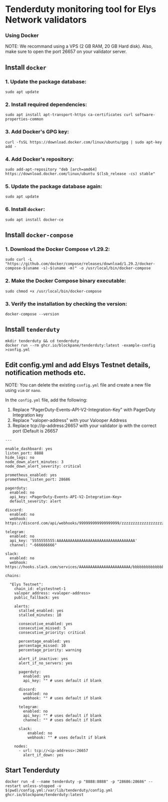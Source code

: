 # Tenderduty monitoring tool for Elys Network validators
### Using Docker

NOTE: We recommand using a VPS (2 GB RAM, 20 GB Hard disk). Also, make sure to open the port 26657 on your validator server.

## Install ``docker``

### 1. Update the package database:
```
sudo apt update
```
### 2. Install required dependencies:
```
sudo apt install apt-transport-https ca-certificates curl software-properties-common
```
### 3. Add Docker's GPG key:
```
curl -fsSL https://download.docker.com/linux/ubuntu/gpg | sudo apt-key add -
```
### 4. Add Docker's repository:
```
sudo add-apt-repository "deb [arch=amd64] https://download.docker.com/linux/ubuntu $(lsb_release -cs) stable"
```
### 5. Update the package database again:
```
sudo apt update
```
### 6. Install ``docker``:
```
sudo apt install docker-ce
```



## Install ``docker-compose``

### 1. Download the Docker Compose v1.29.2:
```
sudo curl -L "https://github.com/docker/compose/releases/download/1.29.2/docker-compose-$(uname -s)-$(uname -m)" -o /usr/local/bin/docker-compose
```
### 2. Make the Docker Compose binary executable:
```
sudo chmod +x /usr/local/bin/docker-compose
```
### 3. Verify the installation by checking the version:
```
docker-compose --version
```


## Install ``tenderduty``
```
mkdir tenderduty && cd tenderduty
docker run --rm ghcr.io/blockpane/tenderduty:latest -example-config >config.yml
```

## Edit config.yml and add Elsys Testnet details, notification methods etc. 
NOTE: You can delete the existing ``config.yml`` file and create a new file using ``vim`` or ``nano``.

In the ``config.yml`` file, add the following:
1. Replace "PagerDuty-Events-API-V2-Integration-Key" with PagerDuty Integration key
2. Replace "valoper-address" with your Valooper Address
3. Replace tcp://ip-address:26657 with your validator ip with the correct port (Default is 26657

```
---

enable_dashboard: yes
listen_port: 8888
hide_logs: no
node_down_alert_minutes: 3
node_down_alert_severity: critical

prometheus_enabled: yes
prometheus_listen_port: 28686

pagerduty:
  enabled: no
  api_key: <PagerDuty-Events-API-V2-Integration-Key>
  default_severity: alert

discord:
  enabled: no
  webhook: https://discord.com/api/webhooks/999999999999999999/zzzzzzzzzzzzzzzzzzzzzzzzzzzzzzzzzzzzzzzzzzzzzzzzzzzzzzzzzzzzzzzzzzzz

telegram:
  enabled: no
  api_key: '5555555555:AAAAAAAAAAAAAAAAAAAAAAAAAAAAAAAAAAA'
  channel: "-666666666"

slack:
  enabled: no
  webhook: https://hooks.slack.com/services/AAAAAAAAAAAAAAAAAAAAAAA/bbbbbbbbbbbbbbbbbbbbbbbb

chains:

  "Elys Testnet":
    chain_id: elystestnet-1
    valoper_address: <valoper-address>
    public_fallback: yes

    alerts:
      stalled_enabled: yes
      stalled_minutes: 10

      consecutive_enabled: yes
      consecutive_missed: 5
      consecutive_priority: critical

      percentage_enabled: yes
      percentage_missed: 10
      percentage_priority: warning

      alert_if_inactive: yes
      alert_if_no_servers: yes

      pagerduty:
        enabled: yes
        api_key: "" # uses default if blank

      discord:
        enabled: no
        webhook: "" # uses default if blank

      telegram:
        enabled: no
        api_key: "" # uses default if blank
        channel: "" # uses default if blank

      slack:
          enabled: no
          webhook: "" # uses default if blank

    nodes:
      - url: tcp://<ip-address>:26657
        alert_if_down: yes

```

## Start Tenderduty

```
docker run -d --name tenderduty -p "8888:8888" -p "28686:28686" --restart unless-stopped -v $(pwd)/config.yml:/var/lib/tenderduty/config.yml ghcr.io/blockpane/tenderduty:latest
```


